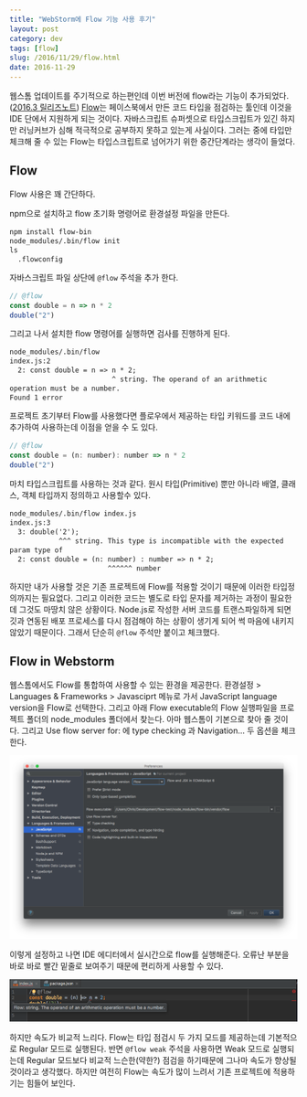 ```yaml
---
title: "WebStorm에 Flow 기능 사용 후기"
layout: post
category: dev
tags: [flow]
slug: /2016/11/29/flow.html
date: 2016-11-29
---
```


웹스톰 업데이트를 주기적으로 하는편인데 이번 버전에 flow라는 기능이 추가되었다. ([2016.3 릴리즈노트](https://www.jetbrains.com/webstorm/whatsnew/)) [Flow](https://flowtype.org)는 페이스북에서 만든 코드 타입을 점검하는 툴인데 이것을 IDE 단에서 지원하게 되는 것이다. 자바스크립트 슈퍼셋으로 타입스크립트가 있긴 하지만 러닝커브가 심해 적극적으로 공부하지 못하고 있는게 사실이다. 그러는 중에 타입만 체크해 줄 수 있는 Flow는 타입스크립트로 넘어가기 위한 중간단계라는 생각이 들었다.

## Flow

Flow 사용은 꽤 간단하다.

npm으로 설치하고 flow 초기화 명령어로 환경설정 파일을 만든다.

```
npm install flow-bin
node_modules/.bin/flow init
ls
  .flowconfig
```

자바스크립트 파일 상단에 `@flow` 주석을 추가 한다.

```javascript
// @flow
const double = n => n * 2
double("2")
```

그리고 나서 설치한 flow 명령어를 실행하면 검사를 진행하게 된다.

```
node_modules/.bin/flow
index.js:2
  2: const double = n => n * 2;
                         ^ string. The operand of an arithmetic operation must be a number.
Found 1 error
```

프로젝트 초기부터 Flow를 사용했다면 플로우에서 제공하는 타입 키워드를 코드 내에 추가하여 사용하는데 이점을 얻을 수 도 있다.

```javascript
// @flow
const double = (n: number): number => n * 2
double("2")
```

마치 타입스크립트를 사용하는 것과 같다. 원시 타입(Primitive) 뿐만 아니라 배열, 클래스, 객체 타입까지 정의하고 사용할수 있다.

```
node_modules/.bin/flow index.js
index.js:3
  3: double('2');
            ^^^ string. This type is incompatible with the expected param type of
  2: const double = (n: number) : number => n * 2;
                        ^^^^^^ number
```

하지만 내가 사용할 것은 기존 프로젝트에 Flow를 적용할 것이기 때문에 이러한 타입정의까지는 필요없다. 그리고 이러한 코드는 별도로 타입 문자를 제거하는 과정이 필요한데 그것도 마땅치 않은 상황이다. Node.js로 작성한 서버 코드를 트랜스파일하게 되면 깃과 연동된 배포 프로세스를 다시 점검해야 하는 상황이 생기게 되어 썩 마음에 내키지 않았기 때문이다. 그래서 단순히 `@flow` 주석만 붙이고 체크했다.

## Flow in Webstorm

웹스톰에서도 Flow를 통합하여 사용할 수 있는 환경을 제공한다. 환경설정 > Languages & Frameworks > Javasciprt 메뉴로 가서 JavaScript language version을 Flow로 선택한다. 그리고 아래 Flow executable의 Flow 실행파일을 프로젝트 폴더의 node_modules 폴더에서 찾는다. 아마 웹스톰이 기본으로 찾아 줄 것이다. 그리고 Use flow server for: 에 type checking 과 Navigation... 두 옵션을 체크한다.

![](/assets/imgs/2016/flow.png)

이렇게 설정하고 나면 IDE 에디터에서 실시간으로 flow를 실행해준다. 오류난 부분을 바로 바로 빨간 밑줄로 보여주기 때문에 편리하게 사용할 수 있다.

![](/assets/imgs/2016/flow2.png)

하지만 속도가 비교적 느리다. Flow는 타입 점검시 두 가지 모드를 제공하는데 기본적으로 Regular 모드로 실행된다. 반면 `@flow weak` 주석을 사용하면 Weak 모드로 실행되는데 Regular 모드보다 비교적 느슨한(약한?) 점검을 하기때문에 그나마 속도가 향상될 것이라고 생각했다. 하지만 여전히 Flow는 속도가 많이 느려서 기존 프로젝트에 적용하기는 힘들어 보인다.
